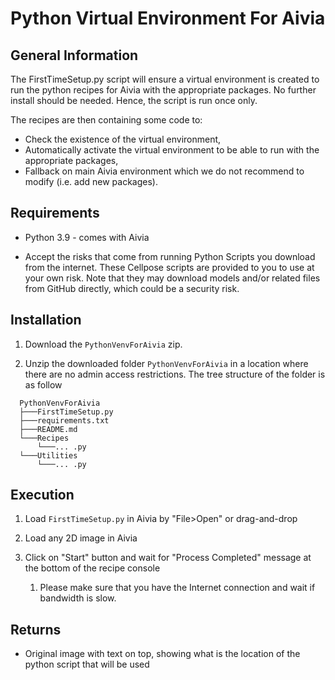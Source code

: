 # Python Virtual Environment For Aivia

## General Information

The FirstTimeSetup.py script will ensure a virtual environment is created to run the python recipes for Aivia with the appropriate packages.
No further install should be needed. Hence, the script is run once only.

The recipes are then containing some code to:
- Check the existence of the virtual environment,
- Automatically activate the virtual environment to be able to run with the appropriate packages,
- Fallback on main Aivia environment which we do not recommend to modify (i.e. add new packages).


## Requirements

* Python 3.9 - comes with Aivia

* Accept the risks that come from running Python Scripts you download from the internet. These Cellpose scripts are provided to you to use at your own risk. Note that they may download models and/or related files from GitHub directly, which could be a security risk.

## Installation

1. Download the `PythonVenvForAivia` zip.

2. Unzip the downloaded folder `PythonVenvForAivia` in a location where there are no admin access restrictions. 
The tree structure of the folder is as follow

```bash=
  PythonVenvForAivia
  ├───FirstTimeSetup.py
  ├───requirements.txt
  ├───README.md
  └───Recipes
      └───... .py
  └───Utilities
      └───... .py
```

## Execution

1. Load `FirstTimeSetup.py` in Aivia by "File>Open" or drag-and-drop

2. Load any 2D image in Aivia

3. Click on "Start" button and wait for "Process Completed" message at the bottom of the recipe console
    1. Please make sure that you have the Internet connection and wait if bandwidth is slow.


## Returns

* Original image with text on top, showing what is the location of the python script that will be used

